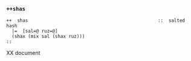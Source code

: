 ### `++shas`

    ++  shas                                                ::  salted hash
      |=  [sal=@ ruz=@]
      (shax (mix sal (shax ruz)))
    ::

XX document


